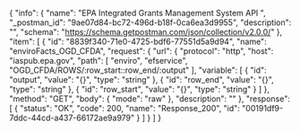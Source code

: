 {
  "info": {
    "name": "EPA Integrated Grants Management System API ",
    "_postman_id": "9ae07d84-bc72-496d-b18f-0ca6ea3d9955",
    "description": "",
    "schema": "https://schema.getpostman.com/json/collection/v2.0.0/"
  },
  "item": [
    {
      "id": "8839f340-71e0-4725-bdf6-77551d5a9d94",
      "name": "enviroFacts_OGD_CFDA",
      "request": {
        "url": {
          "protocol": "http",
          "host": "iaspub.epa.gov",
          "path": [
            "enviro",
            "efservice",
            "OGD_CFDA/ROWS/:row_start::row_end/:output"
          ],
          "variable": [
            {
              "id": "output",
              "value": "{}",
              "type": "string"
            },
            {
              "id": "row_end",
              "value": "{}",
              "type": "string"
            },
            {
              "id": "row_start",
              "value": "{}",
              "type": "string"
            }
          ]
        },
        "method": "GET",
        "body": {
          "mode": "raw"
        },
        "description": ""
      },
      "response": [
        {
          "status": "OK",
          "code": 200,
          "name": "Response_200",
          "id": "00191df9-7ddc-44cd-a437-66172ae9a979"
        }
      ]
    }
  ]
}